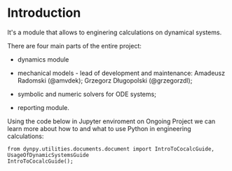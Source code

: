 # Introduction

It's a module that allows to enginering calculations on dynamical systems. 

There are four main parts of the entire project:

- dynamics module

- mechanical models - lead of development and maintenance: Amadeusz Radomski (@amvdek); Grzegorz Długopolski (@grzegorzdl);

- symbolic and numeric solvers for ODE systems;

- reporting module.

Using the code below in Jupyter enviroment on Ongoing Project we can learn more about how to and what to use Python in engineering calculations:

    from dynpy.utilities.documents.document import IntroToCocalcGuide, UsageOfDynamicSystemsGuide
    IntroToCocalcGuide();
